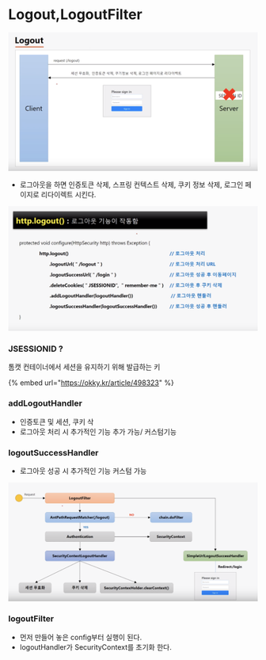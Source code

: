 # Logout,LogoutFilter

![](../../../.gitbook/assets/2020-09-20-4.13.22.png)

* 로그아웃을 하면 인증토큰 삭제, 스프링 컨텍스트 삭제, 쿠키 정보 삭제, 로그인 페이지로 리다이렉트 시킨다.

![](../../../.gitbook/assets/2020-09-20-4.15.17.png)

### JSESSIONID ? 

톰캣 컨테이너에서 세션을 유지하기 위해 발급하는 키

{% embed url="https://okky.kr/article/498323" %}

### addLogoutHandler 

* 인증토큰 및 세션, 쿠키 삭
* 로그아웃 처리 시 추가적인 기능 추가 가능/ 커스텀기능

### logoutSuccessHandler 

* 로그아웃 성공 시 추가적인 기능 커스텀 가능

![](../../../.gitbook/assets/2020-09-20-4.52.22.png)

### logoutFilter

* 먼저 만들어 놓은 config부터 실행이 된다.
* logoutHandler가 SecurityContext를 초기화 한다.







